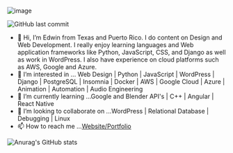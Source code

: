 
![image](https://user-images.githubusercontent.com/92768739/155820507-9d4dea6c-1611-4ca1-91a0-b1e994f3ebb2.png)


![GitHub last commit](https://img.shields.io/github/last-commit/Edwin0570/Edwin0570)

- 👋 Hi, I’m Edwin from Texas and Puerto Rico. I do content on Design and Web Development. I really enjoy learning languages and Web application frameworks like Python, JavaScript, CSS, and Django as well as work in WordPress. I also have experience on cloud platforms such as AWS, Google and Azure.
- 👀 I’m interested in ... Web Design | Python | JavaScript | WordPress | Django | PostgreSQL | Insomnia | Docker | AWS | Google Cloud | Azure | Animation | Automation | Audio Engineering 
- 🌱 I’m currently learning ...Google and Blender API's | C++ | Angular | React Native
- 💞️ I’m looking to collaborate on ...WordPress | Relational Database | Debugging | Linux
- 📫 How to reach me ...[Website/Portfolio](https://www.hotrodcode.net)

![Anurag's GitHub stats](https://github-readme-stats.vercel.app/api?username=Edwin0570&show_icons=true&theme=merko)

<!---
Edwin0570/Edwin0570 is a ✨ special ✨ repository because its `README.md` (this file) appears on your GitHub profile.
You can click the Preview link to take a look at your changes.
--->
